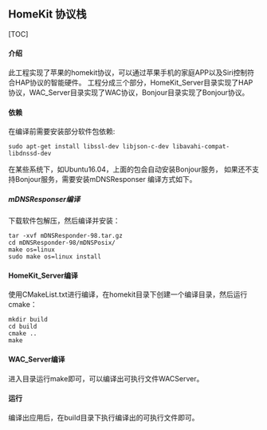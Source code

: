 HomeKit 协议栈
---------------------
[TOC]

#### 介绍
此工程实现了苹果的homekit协议，可以通过苹果手机的家庭APP以及Siri控制符合HAP协议的智能硬件。
工程分成三个部分，HomeKit_Server目录实现了HAP协议，WAC_Server目录实现了WAC协议，Bonjour目录实现了Bonjour协议。


#### 依赖
在编译前需要安装部分软件包依赖:
```
sudo apt-get install libssl-dev libjson-c-dev libavahi-compat-libdnssd-dev
```
在某些系统下，如Ubuntu16.04，上面的包会自动安装Bonjour服务，
如果还不支持Bonjour服务，需要安装mDNSResponser
编译方式如下。

##### mDNSResponser编译
下载软件包解压，然后编译并安装：
```
tar -xvf mDNSResponder-98.tar.gz
cd mDNSResponder-98/mDNSPosix/
make os=linux
sudo make os=linux install
```

#### HomeKit_Server编译
使用CMakeList.txt进行编译，在homekit目录下创建一个编译目录，然后运行cmake：
```
mkdir build
cd build
cmake ..
make
```

#### WAC_Server编译
进入目录运行make即可，可以编译出可执行文件WACServer。

#### 运行
编译出应用后，在build目录下执行编译出的可执行文件即可。
